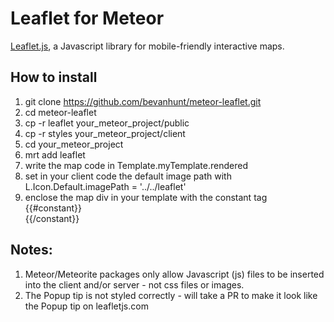 # Leaflet for Meteor

[Leaflet.js](http://leafletjs.com/), a Javascript library for mobile-friendly interactive maps. 

## How to install 
1. git clone https://github.com/bevanhunt/meteor-leaflet.git 
2. cd meteor-leaflet
3. cp -r leaflet your_meteor_project/public 
5. cp -r styles your_meteor_project/client 
6. cd your_meteor_project
7. mrt add leaflet
8. write the map code in Template.myTemplate.rendered
9. set in your client code the default image path with L.Icon.Default.imagePath = '../../leaflet'
10. enclose the map div in your template with the constant tag {{#constant}}<div id="map">{{/constant}} 

## Notes: 
1. Meteor/Meteorite packages only allow Javascript (js) files to be inserted into the client and/or server - not css files or images.
2. The Popup tip is not styled correctly - will take a PR to make it look like the Popup tip on leafletjs.com